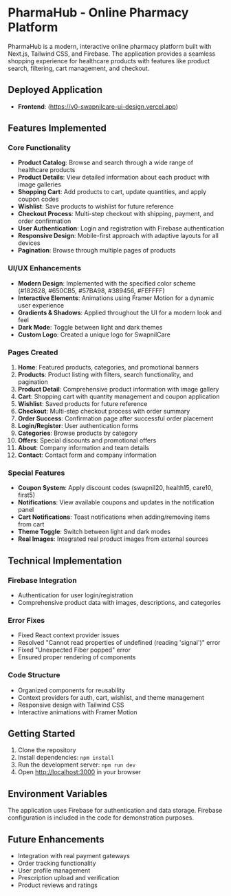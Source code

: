 # PharmaHub - Online Pharmacy Platform

PharmaHub is a modern, interactive online pharmacy platform built with Next.js, Tailwind CSS, and Firebase. The application provides a seamless shopping experience for healthcare products with features like product search, filtering, cart management, and checkout.

## Deployed Application
- **Frontend**: (https://v0-swapnilcare-ui-design.vercel.app)

## Features Implemented

### Core Functionality

- **Product Catalog**: Browse and search through a wide range of healthcare products
- **Product Details**: View detailed information about each product with image galleries
- **Shopping Cart**: Add products to cart, update quantities, and apply coupon codes
- **Wishlist**: Save products to wishlist for future reference
- **Checkout Process**: Multi-step checkout with shipping, payment, and order confirmation
- **User Authentication**: Login and registration with Firebase authentication
- **Responsive Design**: Mobile-first approach with adaptive layouts for all devices
- **Pagination**: Browse through multiple pages of products

### UI/UX Enhancements

- **Modern Design**: Implemented with the specified color scheme (#182628, #650CB5, #57BA98, #389456, #FEFFFF)
- **Interactive Elements**: Animations using Framer Motion for a dynamic user experience
- **Gradients & Shadows**: Applied throughout the UI for a modern look and feel
- **Dark Mode**: Toggle between light and dark themes
- **Custom Logo**: Created a unique logo for SwapnilCare

### Pages Created

1. **Home**: Featured products, categories, and promotional banners
2. **Products**: Product listing with filters, search functionality, and pagination
3. **Product Detail**: Comprehensive product information with image gallery
4. **Cart**: Shopping cart with quantity management and coupon application
5. **Wishlist**: Saved products for future reference
6. **Checkout**: Multi-step checkout process with order summary
7. **Order Success**: Confirmation page after successful order placement
8. **Login/Register**: User authentication forms
9. **Categories**: Browse products by category
10. **Offers**: Special discounts and promotional offers
11. **About**: Company information and team details
12. **Contact**: Contact form and company information

### Special Features

- **Coupon System**: Apply discount codes (swapnil20, health15, care10, first5)
- **Notifications**: View available coupons and updates in the notification panel
- **Cart Notifications**: Toast notifications when adding/removing items from cart
- **Theme Toggle**: Switch between light and dark modes
- **Real Images**: Integrated real product images from external sources

## Technical Implementation

### Firebase Integration

- Authentication for user login/registration
- Comprehensive product data with images, descriptions, and categories

### Error Fixes

- Fixed React context provider issues
- Resolved "Cannot read properties of undefined (reading 'signal')" error
- Fixed "Unexpected Fiber popped" error
- Ensured proper rendering of components

### Code Structure

- Organized components for reusability
- Context providers for auth, cart, wishlist, and theme management
- Responsive design with Tailwind CSS
- Interactive animations with Framer Motion

## Getting Started

1. Clone the repository
2. Install dependencies: `npm install`
3. Run the development server: `npm run dev`
4. Open [http://localhost:3000](http://localhost:3000) in your browser

## Environment Variables

The application uses Firebase for authentication and data storage. Firebase configuration is included in the code for demonstration purposes.

## Future Enhancements

- Integration with real payment gateways
- Order tracking functionality
- User profile management
- Prescription upload and verification
- Product reviews and ratings

